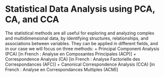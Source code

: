 # Statistical Data Analysis using PCA, CA, and CCA

The statistical methods are all useful for exploring and analyzing complex and multidimensional data, by identifying structures, relationships, and associations between variables. They can be applied in different fields, and in our case we will focus on three methods:
            + Principal Component Analysis (PCA) [in French : Analyse en Composantes Principales (ACP)]
            + Correspondence Analysis (CA) [in French : Analyse Factorielle des Correspondances (AFC)]
            + Canonical Correspondence Analysis (CCA) [in French : Analyse en Correspondances Multiples (ACM)]
